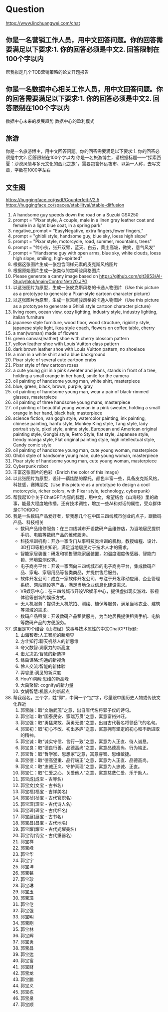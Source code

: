 # Question
https://www.linchuangwei.com/chat
## 你是一名营销工作人员，用中文回答问题。你的回答需要满足以下要求:1. 你的回答必须是中文2. 回答限制在100个字以内
帮我拟定几个TOB营销策略的论文开题报告
## 你是一名数据中心相关工作人员，用中文回答问题。你的回答需要满足以下要求:1. 你的回答必须是中文2. 回答限制在100个字以内
数据中心未来的发展趋势
数据中心的盈利模式
## 旅游
你是一名旅游博主，用中文回答问题。你的回答需要满足以下要求:1. 你的回答必须是中文2. 回答限制在100个字以内
你是一名旅游博主，请根据标题——"探索西夏：沙漠风情与多元文化的西北之旅"，需要包含怀远夜市、以第一人称，去写文章，字数在1000字左右
## 文生图
https://huggingface.co/gsdf/Counterfeit-V2.5
https://huggingface.co/spaces/stabilityai/stable-diffusion

1. A handsome guy speeds down the road on a Suzuki GSX250
2. prompt = "Pixar style, A couple, male in a linen gray leather coat and female in a light blue coat, in a spring park"
3. negative_prompt = "EasyNegative, extra fingers,fewer fingers,"
4. prompt = "ghibli style, handsome guy, blue sky, loess high slope"
5. prompt = "Pixar style, motorcycle, road, summer, mountains, trees"
6. prompt = "帅小伙，张开双臂，蓝天、白云，黄土高坡，微笑，意气风发"
7. prompt = "Handsome guy with open arms, blue sky, white clouds, loess high slope, smiling, high-spirited"
8. 根据这张图片生成一张包含同样元素的皮克斯风格图片
9. 根据原始图片生成一张类似的宫崎骏风格图片
10. Please generate a canny image based on https://github.com/glt3953/AI-Study/blob/main/ControlNet/20.JPG
11. 以这张图片为原型，生成一张皮克斯风格的卡通人物图片（Use this picture as a prototype to generate a Pixar-style cartoon character picture）
12. 以这张图片为原型，生成一张宫崎骏风格的卡通人物图片（Use this picture as a prototype to generate a Ghibli style cartoon character picture）
13. living room, ocean view, cozy lighting, industry style, industry lighting, italian furniture
14. japanese style furniture, wood floor, wood structure, rigidirty style, japanese style light, ikea style coach, flowers on coffee table, cherry
15. a man(woman) made of flowers
16. green canvas(leather) shoe with cherry blossom pattern
17. yellow leather shoe with Louis Vuitton class pattern
18. dark brown leather shoe with Louis Vuitton pattern, no shoelace 
19. a man in a white shirt and a blue background
20. Pixar style of several cute cartoon crabs
21. Pixar style of few cartoon roses
22. a cute young girl in a pink sweater and jeans, stands in front of a tree, holding a small orange in her hand, smile for the camera
23. oil painting of handsome young man, white shirt, masterpiece
24. blue, green, black, brown, purple, gray
25. oil painting of handsome young man, wear a pair of black-rimmed glasses, masterpiece
26. oil painting of three handsome young mans, masterpiece
27. oil painting of beautiful young woman in a pink sweater, holding a small orange in her hand, black hair, masterpiece
28. science fiction, van gogh style, watercolor painting, ink painting, chinese painting, hanfu style, Monkey King style, Tang style, lady portrait style, pixel style, anime style, European and American original painting style, Gongbi style, Retro Style, flat style, Japanese style, trendy manga style, Flat original painting style, high intellectual style, Candy comic style
29. oil painting of handsome young man, cute young woman, masterpiece
30. Ghibli style of handsome young man, cute young woman, masterpiece
31. Pixar style of handsome young man, cute young woman, masterpiece
32. Cyberpunk robot
33. 丰富这张图片的色彩（Enrich the color of this image）
34. 以此张图片为原型，设计一辆炫酷的摩托，颜色丰富一些，具备皮克斯风格，科技感，赛博朋克（Use this picture as a prototype to design a cool motorcycle, richer colors, with Pixar style, technology, cyberpunk）
35. 帮我起10个关于ChatGPT内容的标题，用中文，希望结合《山海经》里的故事，能最大程度地传播，还有技术调性，增加一些AI和对话的属性，受众群体是CTO和CIO
36. 我是一名数码产品爱好者，帮我想几个在中国三四线城市创业的点子，跟数码产品、科技相关
    * 数码产品维修服务：在三四线城市开设数码产品维修店，为当地居民提供手机、电脑等数码产品的维修服务。
    * 科技培训机构：开办一家专门从事科技类培训的机构，教授编程、设计、3D打印等相关知识，满足当地居民对于技术人才的需求。
    * 智能家居装置：研发和销售智能家居装置，如温度湿度传感器、智能门锁、环境监测仪等。
    * 电子商务平台：开设一家面向三四线城市的电子商务平台，集成数码产品、家电、家居用品等各类商品，并提供售后服务。
    * 软件开发公司：成立一家软件开发公司，专注于开发移动应用、企业管理系统、网站建设等产品，满足当地企业信息化建设需求。
    * VR娱乐中心：在三四线城市开设VR娱乐中心，提供虚拟现实游戏、影视体验等创新的娱乐方式。
    * 无人机服务：提供无人机航拍、测绘、植保等服务，满足当地农业、建筑等领域的需求。
    * 数码产品租赁：开设数码产品租赁服务，为当地居民提供租赁手机、电脑等数码产品的方便服务。
18. 这里是10个结合《山海经》故事与技术属性的中文ChatGPT标题:
    1. 山海智者:人工智能的新境界
    2. 方壮知行:聊天机器人的新思维 
    3. 夸父数智:洞察力的新高度 
    4. 蚩尤决策:智慧的新选择
    5. 鲧禹谋略:沟通的新视角
    6. 伶人交流:智能的新体验
    7. 羿睿思:洞见的新深度
    8. HouYi洞察:思维的新高峰
    9. 大禹聚智: cognify的新力量
    10. 女娲智慧:机器人的新起点 
19. 帮我起名，三个字，姓“郭”，中间一个“宝”字，尽量跟中国历史人物或传统文化靠近
    1. 郭宝融：取“文融武茂”之意，出自唐代名将郭子仪的诗句。
    2. 郭宝瑞：取“国泰民安、家瑞万贯”之意，寓意富裕兴旺。
    3. 郭宝强：取“勇猛果敢、英勇无畏”之意，出自古代著名将领岳飞的名句。
    4. 郭宝初：取“初心不改、初出茅庐”之意，寓意拥有坚定的初心和不断进取的精神。
    5. 郭宝诚：取“诚实守信、言行一致”之意，寓意为人正直、待人诚恳。
    6. 郭宝良：取“德良行善、品德高尚”之意，寓意品德高尚、行为端正。
    7. 郭宝哲：取“哲学家、思想家”之意，寓意睿智、思维敏捷。
    8. 郭宝德：取“德高望重、品行端正”之意，寓意为人正直、品德高尚。
    9. 郭宝义：取“忠诚正义、守护真理”之意，寓意为人忠诚、正直。
    10. 郭宝仁：取“仁爱之心、关爱他人”之意，寓意慈悲仁爱、乐于助人。
    11. 郭宝成(成宝 - 古琴名)
    12. 郭宝文(文宝 - 古书名) 
    13. 郭宝福(福宝 - 吉祥美名)
    14. 郭宝桢(桢宝 - 古代官职名)
    15. 郭宝琛(琛宝 - 古代诗人名)
    16. 郭宝璋(璋宝 - 古代杯名)
    17. 郭宝展(展宝 - 古书名)
    18. 郭宝昌(昌宝 - 古代地名) 
    19. 郭宝耀(耀宝 - 古代光耀美名)
    20. 郭宝钧(钧宝 - 古代重器名)
    21. 郭宝祥
    22. 郭宝峰
    23. 郭宝华
    24. 郭宝宇
    25. 郭宝坤
    26. 郭宝铭
    27. 郭宝珍
    28. 郭宝琳
    29. 郭宝玉
    30. 郭宝璋
    31. 郭宝伦
    32. 郭宝强
    33. 郭宝明
    34. 郭宝刚
    35. 郭宝林
    36. 郭宝辉
    37. 郭宝勇
    38. 郭宝昌
    39. 郭宝达
    40. 郭宝富
    41. 郭宝财
    42. 郭宝龙
    43. 郭宝鹏
    44. 郭宝义
    45. 郭宝栋
    46. 郭宝泉
    47. 郭宝顺